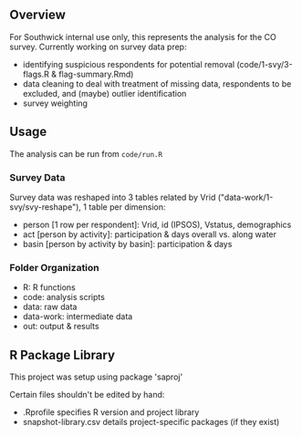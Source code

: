 
## Overview

For Southwick internal use only, this represents the analysis for the CO survey. Currently working on survey data prep:

- identifying suspicious respondents for potential removal (code/1-svy/3-flags.R & flag-summary.Rmd)
- data cleaning to deal with treatment of missing data, respondents to be excluded, and (maybe) outlier identification
- survey weighting

## Usage

The analysis can be run from `code/run.R`

### Survey Data

Survey data was reshaped into 3 tables related by Vrid ("data-work/1-svy/svy-reshape"), 1 table per dimension:

- person [1 row per respondent]: Vrid, id (IPSOS), Vstatus, demographics
- act [person by activity]: participation & days overall vs. along water
- basin [person by activity by basin]: participation & days

### Folder Organization

- R: R functions
- code: analysis scripts
- data: raw data
- data-work: intermediate data
- out: output & results

## R Package Library

This project was setup using package 'saproj'

Certain files shouldn't be edited by hand:
- .Rprofile             specifies R version and project library
- snapshot-library.csv  details project-specific packages (if they exist)
